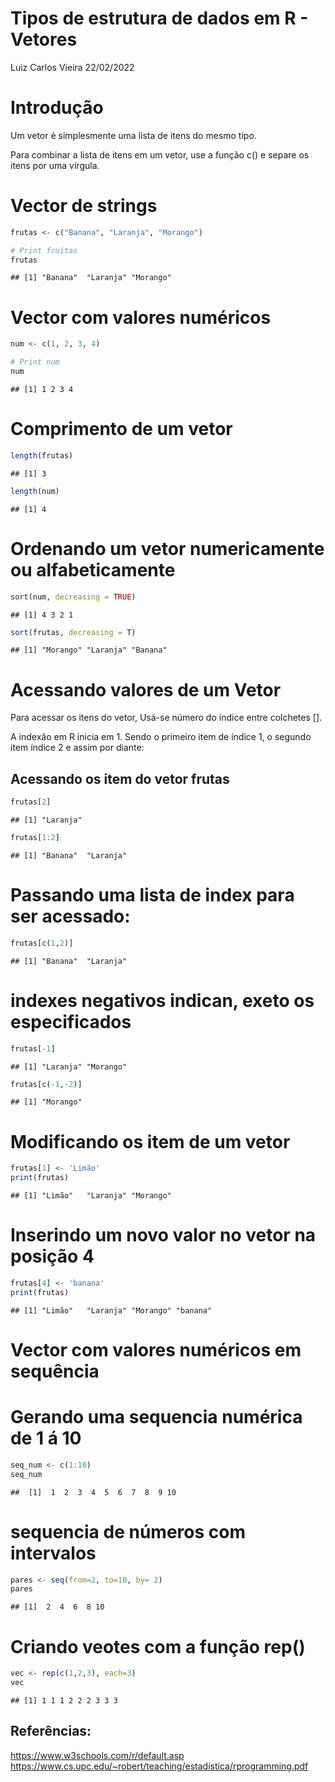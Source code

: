 Tipos de estrutura de dados em R - Vetores
================
Luiz Carlos Vieira
22/02/2022

# Introdução

Um vetor é simplesmente uma lista de itens do mesmo tipo.

Para combinar a lista de itens em um vetor, use a função c() e separe os
itens por uma vírgula.

# Vector de strings

``` r
frutas <- c("Banana", "Laranja", "Morango")

# Print fruitas
frutas
```

    ## [1] "Banana"  "Laranja" "Morango"

# Vector com valores numéricos

``` r
num <- c(1, 2, 3, 4)

# Print num
num
```

    ## [1] 1 2 3 4

# Comprimento de um vetor

``` r
length(frutas)
```

    ## [1] 3

``` r
length(num)
```

    ## [1] 4

# Ordenando um vetor numericamente ou alfabeticamente

``` r
sort(num, decreasing = TRUE)
```

    ## [1] 4 3 2 1

``` r
sort(frutas, decreasing = T)
```

    ## [1] "Morango" "Laranja" "Banana"

# Acessando valores de um Vetor

Para acessar os itens do vetor, Usá-se número do índice entre colchetes
\[\].

A indexão em R inicia em 1. Sendo o primeiro item de índice 1, o segundo
item índice 2 e assim por diante:

## Acessando os item do vetor frutas

``` r
frutas[2]
```

    ## [1] "Laranja"

``` r
frutas[1:2]
```

    ## [1] "Banana"  "Laranja"

# Passando uma lista de index para ser acessado:

``` r
frutas[c(1,2)]
```

    ## [1] "Banana"  "Laranja"

# indexes negativos indican, exeto os especificados

``` r
frutas[-1]
```

    ## [1] "Laranja" "Morango"

``` r
frutas[c(-1,-2)]
```

    ## [1] "Morango"

# Modificando os item de um vetor

``` r
frutas[1] <- 'Limão' 
print(frutas)
```

    ## [1] "Limão"   "Laranja" "Morango"

# Inserindo um novo valor no vetor na posição 4

``` r
frutas[4] <- 'banana'
print(frutas)
```

    ## [1] "Limão"   "Laranja" "Morango" "banana"

# Vector com valores numéricos em sequência

# Gerando uma sequencia numérica de 1 á 10

``` r
seq_num <- c(1:10)
seq_num
```

    ##  [1]  1  2  3  4  5  6  7  8  9 10

# sequencia de números com intervalos

``` r
pares <- seq(from=2, to=10, by= 2)
pares
```

    ## [1]  2  4  6  8 10

# Criando veotes com a função rep()

``` r
vec <- rep(c(1,2,3), each=3)
vec
```

    ## [1] 1 1 1 2 2 2 3 3 3

## Referências:

<https://www.w3schools.com/r/default.asp>
<https://www.cs.upc.edu/~robert/teaching/estadistica/rprogramming.pdf>
